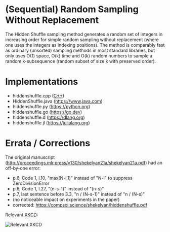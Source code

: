 # (Sequential) Random Sampling Without Replacement

The Hidden Shuffle sampling method generates a random set of integers in increasing order for simple random sampling without replacement (where one uses the integers as indexing positions). The method is comparably fast as ordinary (unsorted) sampling methods in most standard libraries, but only uses O(1) space, O(k) time and O(k) random numbers to sample a random k-subsequence (random subset of size k with preserved order).

# Implementations

* hiddenshuffle.cpp ([C++](https://en.wikipedia.org/wiki/C%2B%2B))
* HiddenShuffle.java (https://www.java.com)
* hiddenshuffle.py (https://python.org)
* hiddenshuffle.go (https://go.dev)
* hiddenshuffle.d (https://dlang.org)
* hiddenshuffle.jl (https://julialang.org)

# Errata / Corrections

The original manuscript (http://proceedings.mlr.press/v130/shekelyan21a/shekelyan21a.pdf) had an off-by-one error: 

* p.6, Code 1, l.10, "max(N-i,1)" instead of "N-i" to suppress ZeroDivisionError
* p.6, Code 1, l.27, "(n-s-1)" instead of "(n-s)"
* p.7, last sentence before 3.3, "n / (N-s-1)" instead of "n / (N-s)"
* (no noticeable impact on experiments in the paper)
* corrected: https://compsci.science/shekelyan/hiddenshuffle.pdf

Relevant [XKCD](https://xkcd.com/2248/):

![Relevant XKCD](https://imgs.xkcd.com/comics/new_years_eve.png)

